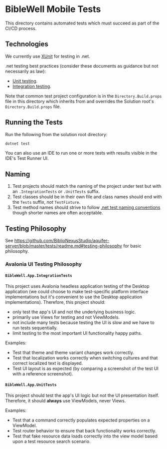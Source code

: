 # BibleWell Mobile Tests

This directory contains automated tests which must succeed as part of the CI/CD process.

## Technologies

We currently use [XUnit](https://xunit.net/) for testing in .net.

.net testing best practices (consider these documents as guidance but not necessarily as law):
* [Unit testing](https://learn.microsoft.com/en-us/dotnet/core/testing/unit-testing-best-practices).
* [Integration testing](https://learn.microsoft.com/en-us/aspnet/core/test/integration-tests).

Note that common test project configuration is in the `Directory.Build.props` file in this directory which
inherits from and overrides the Solution root's `Directory.Build.props` file.

## Running the Tests

Run the following from the solution root directory:

```bash
dotnet test
```

You can also use an IDE to run one or more tests with results visible in the IDE's Test Runner UI.

## Naming

1. Test projects should match the naming of the project under test but with an `.IntegrationTests` or `.UnitTests` suffix.
1. Test classes should be in their own file and class names should end with the `Tests` suffix, _not_ `TestFixture`.
1. Test method names should strive to follow [.net test naming conventions](https://learn.microsoft.com/en-us/dotnet/core/testing/unit-testing-best-practices#naming-your-tests)
   though shorter names are often acceptable.

## Testing Philosophy

See https://github.com/BiblioNexusStudio/aquifer-server/blob/master/tests/readme.md#testing-philosophy for basic philosophy.

### Avalonia UI Testing Philosophy

#### `BibleWell.App.IntegrationTests`

This project uses Avalonia headless application testing of the Desktop application (we could choose to make test-specific platform interface
implementations but it's convenient to use the Desktop application implementations). Therefore, this project should:
* only test the app's UI and not the underlying business logic.
* primarily use Views for testing and not ViewModels.
* not include many tests because testing the UI is slow and we have to run tests sequentially.
* limit testing to the most important UI functionality happy paths.

Examples:
* Test that theme and theme variant changes work correctly.
* Test that localization works correctly when switching cultures and that correct localized text is displayed.
* Test UI layout is as expected (by comparing a screenshot of the test UI with a reference screenshot).

#### `BibleWell.App.UnitTests`

This project should test the app's UI logic but not the UI presentation itself. Therefore, it should **always** use ViewModels, never Views.

Examples:
* Test that a command correctly populates expected properties on a ViewModel.
* Test router behavior to ensure that back functionality works correctly.
* Test that fake resource data loads correctly into the view model based upon a test resource search scenario.
